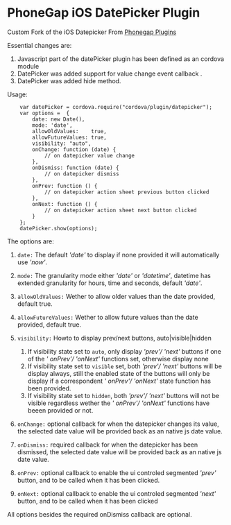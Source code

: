PhoneGap iOS DatePicker Plugin
==============================

Custom Fork of the iOS Datepicker From [Phonegap Plugins](https://github.com/phonegap/phonegap-plugins)

Essential changes are:

1. Javascript part of the datePicker plugin has been defined as an cordova module
2. DatePicker was added support for value change event callback .
3. DatePicker was added hide method.


Usage:

		var datePicker = cordova.require("cordova/plugin/datepicker");
		var options =  {
			date: new Date(),
			mode: 'date',
			allowOldValues:    true,
			allowFutureValues: true,
			visibility: "auto",
			onChange: function (date) {
				// on datepicker value change
			},
			onDismiss: function (date) {
				// on datepicker dismiss
			},
			onPrev: function () {
				// on datepicker action sheet previous button clicked
			},
			onNext: function () {
				// on datepicker action sheet next button clicked
			}
		};
		datePicker.show(options);  


The options are:

1. `date:` The default _'date'_ to display if none provided it will automatically use _'now'_.
2. `mode:` The granularity mode either _'date'_ or _'datetime'_, datetime has extended granularity for hours, time and seconds, default _'date'_.
3. `allowOldValues:` Wether to allow older values than the date provided, default true.
4. `allowFutureValues:` Wether to allow future values than the date provided, default true.
5. `visibility:` Howto to display prev/next buttons, auto|visible|hidden
	1. If visibility state set to `auto`, only display _'prev'/ 'next'_ buttons if one of the _' onPrev'/ 'onNext'_ functions set, otherwise display none 
	2. If visibility state set to `visible` set, both _'prev'/ 'next'_ buttons will be display always, still the enabled state of the buttons will only be display if a correspondent _' onPrev'/ 'onNext'_ state function has been provided.
	3. If visibility state set to `hidden`, both _'prev'/ 'next'_ buttons will not be visible regardless wether the _' onPrev'/ 'onNext'_ functions have beeen provided or not.
	
6. `onChange:` optional callback for when the datepicker changes its value, the selected date value will be provided back as an native js date value.
7. `onDismiss:` required callback for when the datepicker has been dismissed, the selected date value will be provided back as an native js date value.
8. `onPrev:` optional callback to enable the ui controled segmented _'prev'_ button, and to be called when it has been clicked.
9. `onNext:` optional callback to enable the ui controled segmented _'next'_ button, and to be called when it has been clicked


All options besides the required onDismiss callback are optional.
